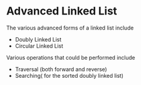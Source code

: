 # Advanced Linked List


The various advanced forms of a linked list include
- Doubly Linked List 
- Circular Linked List

Various operations that could be performed include
- Traversal (both forward and reverse)
- Searching( for the sorted doubly linked list)
